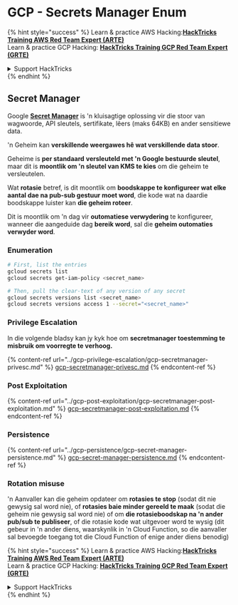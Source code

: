 # GCP - Secrets Manager Enum

{% hint style="success" %}
Learn & practice AWS Hacking:<img src="../../../.gitbook/assets/image (1).png" alt="" data-size="line">[**HackTricks Training AWS Red Team Expert (ARTE)**](https://training.hacktricks.xyz/courses/arte)<img src="../../../.gitbook/assets/image (1).png" alt="" data-size="line">\
Learn & practice GCP Hacking: <img src="../../../.gitbook/assets/image (2).png" alt="" data-size="line">[**HackTricks Training GCP Red Team Expert (GRTE)**<img src="../../../.gitbook/assets/image (2).png" alt="" data-size="line">](https://training.hacktricks.xyz/courses/grte)

<details>

<summary>Support HackTricks</summary>

* Check the [**subscription plans**](https://github.com/sponsors/carlospolop)!
* **Join the** 💬 [**Discord group**](https://discord.gg/hRep4RUj7f) or the [**telegram group**](https://t.me/peass) or **follow** us on **Twitter** 🐦 [**@hacktricks\_live**](https://twitter.com/hacktricks\_live)**.**
* **Share hacking tricks by submitting PRs to the** [**HackTricks**](https://github.com/carlospolop/hacktricks) and [**HackTricks Cloud**](https://github.com/carlospolop/hacktricks-cloud) github repos.

</details>
{% endhint %}

## Secret Manager

Google [**Secret Manager**](https://cloud.google.com/solutions/secrets-management/) is 'n kluisagtige oplossing vir die stoor van wagwoorde, API sleutels, sertifikate, lêers (maks 64KB) en ander sensitiewe data.

'n Geheim kan **verskillende weergawes hê wat verskillende data stoor**.

Geheime is **per standaard** **versleuteld met 'n Google bestuurde sleutel**, maar dit is **moontlik om 'n sleutel van KMS te kies** om die geheim te versleutelen.

Wat **rotasie** betref, is dit moontlik om **boodskappe te konfigureer wat elke aantal dae na pub-sub gestuur moet word**, die kode wat na daardie boodskappe luister kan **die geheim roteer**.

Dit is moontlik om 'n dag vir **outomatiese verwydering** te konfigureer, wanneer die aangeduide dag **bereik word**, sal die **geheim outomaties verwyder word**.

### Enumeration
```bash
# First, list the entries
gcloud secrets list
gcloud secrets get-iam-policy <secret_name>

# Then, pull the clear-text of any version of any secret
gcloud secrets versions list <secret_name>
gcloud secrets versions access 1 --secret="<secret_name>"
```
### Privilege Escalation

In die volgende bladsy kan jy kyk hoe om **secretmanager toestemming te misbruik om voorregte te verhoog.**

{% content-ref url="../gcp-privilege-escalation/gcp-secretmanager-privesc.md" %}
[gcp-secretmanager-privesc.md](../gcp-privilege-escalation/gcp-secretmanager-privesc.md)
{% endcontent-ref %}

### Post Exploitation

{% content-ref url="../gcp-post-exploitation/gcp-secretmanager-post-exploitation.md" %}
[gcp-secretmanager-post-exploitation.md](../gcp-post-exploitation/gcp-secretmanager-post-exploitation.md)
{% endcontent-ref %}

### Persistence

{% content-ref url="../gcp-persistence/gcp-secret-manager-persistence.md" %}
[gcp-secret-manager-persistence.md](../gcp-persistence/gcp-secret-manager-persistence.md)
{% endcontent-ref %}

### Rotation misuse

'n Aanvaller kan die geheim opdateer om **rotasies te stop** (sodat dit nie gewysig sal word nie), of **rotasies baie minder gereeld te maak** (sodat die geheim nie gewysig sal word nie) of om **die rotasieboodskap na 'n ander pub/sub te publiseer**, of die rotasie kode wat uitgevoer word te wysig (dit gebeur in 'n ander diens, waarskynlik in 'n Cloud Function, so die aanvaller sal bevoegde toegang tot die Cloud Function of enige ander diens benodig)

{% hint style="success" %}
Learn & practice AWS Hacking:<img src="../../../.gitbook/assets/image (1).png" alt="" data-size="line">[**HackTricks Training AWS Red Team Expert (ARTE)**](https://training.hacktricks.xyz/courses/arte)<img src="../../../.gitbook/assets/image (1).png" alt="" data-size="line">\
Learn & practice GCP Hacking: <img src="../../../.gitbook/assets/image (2).png" alt="" data-size="line">[**HackTricks Training GCP Red Team Expert (GRTE)**<img src="../../../.gitbook/assets/image (2).png" alt="" data-size="line">](https://training.hacktricks.xyz/courses/grte)

<details>

<summary>Support HackTricks</summary>

* Check the [**subscription plans**](https://github.com/sponsors/carlospolop)!
* **Join the** 💬 [**Discord group**](https://discord.gg/hRep4RUj7f) or the [**telegram group**](https://t.me/peass) or **follow** us on **Twitter** 🐦 [**@hacktricks\_live**](https://twitter.com/hacktricks\_live)**.**
* **Share hacking tricks by submitting PRs to the** [**HackTricks**](https://github.com/carlospolop/hacktricks) and [**HackTricks Cloud**](https://github.com/carlospolop/hacktricks-cloud) github repos.

</details>
{% endhint %}
